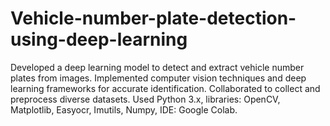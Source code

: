 # Vehicle-number-plate-detection-using-deep-learning
Developed a deep learning model to detect and extract vehicle number plates from images. Implemented computer vision techniques and deep learning frameworks for accurate identification. Collaborated to collect and preprocess diverse datasets. Used Python 3.x, libraries: OpenCV, Matplotlib, Easyocr, Imutils, Numpy, IDE: Google Colab.
